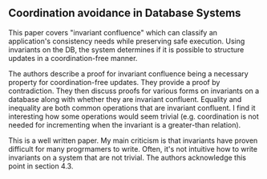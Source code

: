 ## Coordination avoidance in Database Systems

This paper covers "invariant confluence" which can classify an application's consistency needs while preserving safe execution. Using invariants on the DB, the system determines if it is possible to structure updates in a coordination-free manner.

The authors describe a proof for invariant confluence being a necessary property for coordination-free updates. They provide a proof by contradiction. They then discuss proofs for various forms on invariants on a database along with whether they are invariant confluent. Equality and inequality are both common operations that are invariant confluent. I find it interesting how some operations would seem trivial (e.g. coordination is not needed for incrementing when the invariant is a greater-than relation).

This is a well written paper. My main criticism is that invariants have proven difficult for many progrmamers to write. Often, it's not intuitive how to write invariants on a system that are not trivial. The authors acknowledge this point in section 4.3.
